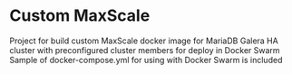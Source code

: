 # Custom MaxScale
Project for build custom MaxScale docker image for MariaDB Galera HA cluster with preconfigured cluster members for deploy in Docker Swarm
Sample of docker-compose.yml for using with Docker Swarm is included

